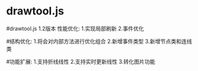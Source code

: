 # drawtool.js 

#drawtool.js 1.2版本
性能优化:
1.实现局部刷新
2.事件优化

#结构优化:
1.将会对内部方法进行优化组合
2.新增事件类型
3.新增节点类和连线类

#功能扩展:
1.支持折线线性
2.支持实时更新线性
3.转化图片功能





